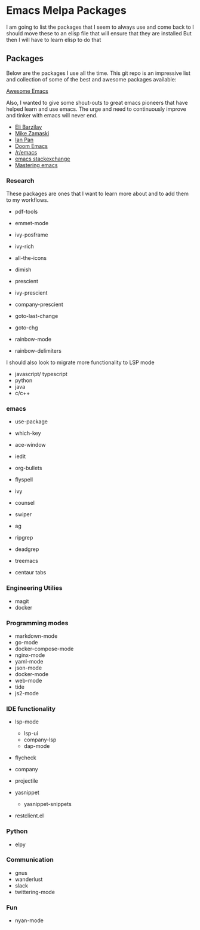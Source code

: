 # Emacs Melpa Packages

I am going to list the packages that I seem to always use and come back to
I should move these to an elisp file that will ensure that they are installed
But then I will have to learn elisp to do that

## Packages

Below are the packages I use all the time. This git repo is an impressive list and collection
of some of the best and awesome packages available:

[Awesome Emacs](https://github.com/emacs-tw/awesome-emacs)

Also, I wanted to give some shout-outs to great emacs pioneers that have helped learn and use emacs.
The urge and need to continuously improve and tinker with emacs will never end.

* [Eli Barzilay](https://www.barzilay.org/)
* [Mike Zamaski](https://cestlaz.github.io/stories/emacs/)
* [Ian Pan](https://github.com/ianpan870102)
* [Doom Emacs](https://github.com/hlissner/doom-emacs/blob/665b627b7c07c8d29ec8d334588cecc2ba308248/docs/faq.org#how-does-doom-start-up-so-quickly)
* [/r/emacs](https://emacs.reddit.com)
* [emacs stackexchange](https://emacs.stackexchange.com)
* [Mastering emacs](https://www.masteringemacs.org/)

### Research

These packages are ones that I want to learn more about and to add them to my workflows.

* pdf-tools

* emmet-mode

* ivy-posframe
* ivy-rich
* all-the-icons
* dimish

* prescient
* ivy-prescient
* company-prescient

* goto-last-change
* goto-chg

* rainbow-mode
* rainbow-delimiters

I should also look to migrate more functionality to LSP mode

* javascript/ typescript
* python
* java
* c/c++

### emacs

* use-package
* which-key
* ace-window
* iedit
* org-bullets
* flyspell

* ivy
* counsel
* swiper

* ag
* ripgrep
* deadgrep

* treemacs
* centaur tabs

### Engineering Utilies

* magit
* docker

### Programming modes

* markdown-mode
* go-mode
* docker-compose-mode
* nginx-mode
* yaml-mode
* json-mode
* docker-mode
* web-mode
* tide
* js2-mode

### IDE functionality

* lsp-mode
  * lsp-ui
  * company-lsp
  * dap-mode
* flycheck
* company
* projectile

* yasnippet
  * yasnippet-snippets 

* restclient.el

### Python

* elpy

### Communication

* gnus
* wanderlust
* slack
* twittering-mode

### Fun

* nyan-mode
